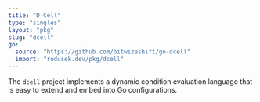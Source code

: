 ```yaml
---
title: "D-Cell"
type: "singles"
layout: "pkg"
slug: "dcell"
go:
  source: "https://github.com/bitwizeshift/go-dcell"
  import: "rodusek.dev/pkg/dcell"
---
```


The `dcell` project implements a dynamic condition evaluation language that is
easy to extend and embed into Go configurations.

